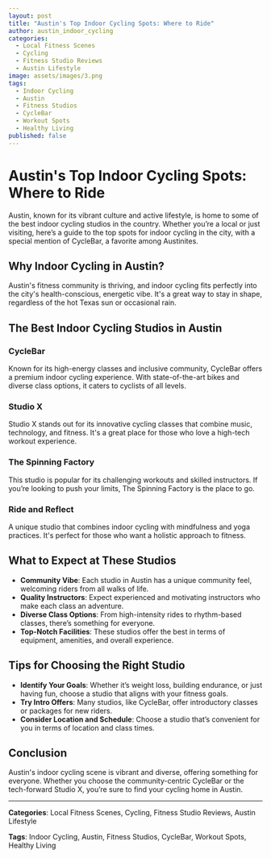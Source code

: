 ```yaml
---
layout: post
title: "Austin's Top Indoor Cycling Spots: Where to Ride"
author: austin_indoor_cycling
categories:
  - Local Fitness Scenes
  - Cycling
  - Fitness Studio Reviews
  - Austin Lifestyle
image: assets/images/3.png
tags:
  - Indoor Cycling
  - Austin
  - Fitness Studios
  - CycleBar
  - Workout Spots
  - Healthy Living
published: false
---
```


# Austin's Top Indoor Cycling Spots: Where to Ride

Austin, known for its vibrant culture and active lifestyle, is home to some of the best indoor cycling studios in the country. Whether you’re a local or just visiting, here’s a guide to the top spots for indoor cycling in the city, with a special mention of CycleBar, a favorite among Austinites.

## Why Indoor Cycling in Austin?

Austin's fitness community is thriving, and indoor cycling fits perfectly into the city's health-conscious, energetic vibe. It's a great way to stay in shape, regardless of the hot Texas sun or occasional rain.

## The Best Indoor Cycling Studios in Austin

### CycleBar

Known for its high-energy classes and inclusive community, CycleBar offers a premium indoor cycling experience. With state-of-the-art bikes and diverse class options, it caters to cyclists of all levels.

### Studio X

Studio X stands out for its innovative cycling classes that combine music, technology, and fitness. It's a great place for those who love a high-tech workout experience.

### The Spinning Factory

This studio is popular for its challenging workouts and skilled instructors. If you’re looking to push your limits, The Spinning Factory is the place to go.

### Ride and Reflect

A unique studio that combines indoor cycling with mindfulness and yoga practices. It's perfect for those who want a holistic approach to fitness.

## What to Expect at These Studios

- **Community Vibe**: Each studio in Austin has a unique community feel, welcoming riders from all walks of life.
- **Quality Instructors**: Expect experienced and motivating instructors who make each class an adventure.
- **Diverse Class Options**: From high-intensity rides to rhythm-based classes, there’s something for everyone.
- **Top-Notch Facilities**: These studios offer the best in terms of equipment, amenities, and overall experience.

## Tips for Choosing the Right Studio

- **Identify Your Goals**: Whether it’s weight loss, building endurance, or just having fun, choose a studio that aligns with your fitness goals.
- **Try Intro Offers**: Many studios, like CycleBar, offer introductory classes or packages for new riders.
- **Consider Location and Schedule**: Choose a studio that’s convenient for you in terms of location and class times.

## Conclusion

Austin's indoor cycling scene is vibrant and diverse, offering something for everyone. Whether you choose the community-centric CycleBar or the tech-forward Studio X, you’re sure to find your cycling home in Austin.

---

**Categories**: Local Fitness Scenes, Cycling, Fitness Studio Reviews, Austin Lifestyle

**Tags**: Indoor Cycling, Austin, Fitness Studios, CycleBar, Workout Spots, Healthy Living
